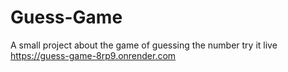# Guess-Game
A small project about the game of guessing the number 
try it live 
https://guess-game-8rp9.onrender.com

